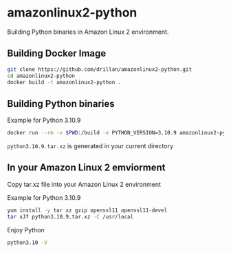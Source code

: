 # amazonlinux2-python

Building Python binaries in Amazon Linux 2 environment.

## Building Docker Image

```bash
git clone https://github.com/drillan/amazonlinux2-python.git
cd amazonlinux2-python
docker build -t amazonlinux2-python .
```

## Building Python binaries

Example for Python 3.10.9

```bash
docker run --rm -v $PWD:/build -e PYTHON_VERSION=3.10.9 amazonlinux2-python
```

`python3.10.9.tar.xz` is generated in your current directory

## In your Amazon Linux 2 emviorment

Copy tar.xz file into your Amazon Linux 2 environment

Example for Python 3.10.9

```bash
yum install -y tar xz gzip openssl11 openssl11-devel
tar xJf python3.10.9.tar.xz -C /usr/local
```

Enjoy Python

```bash
python3.10 -V
```
